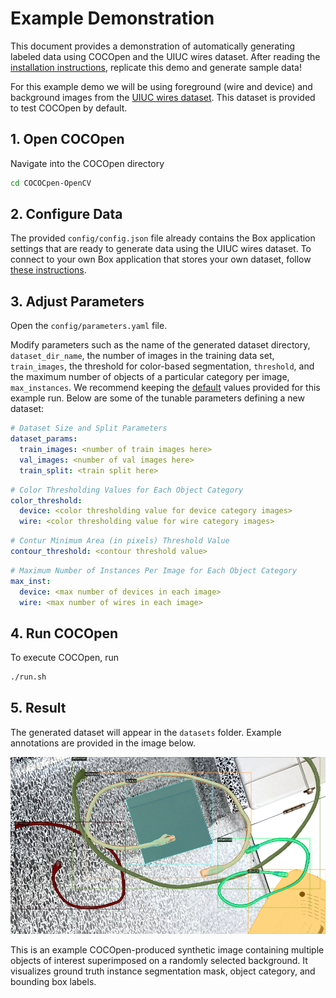 # **Example Demonstration**

This document provides a demonstration of automatically generating labeled data using COCOpen and the UIUC wires dataset. After reading the [installation instructions](https://github.com/RMDLO/COCOpen-OpenCV/blob/main/docs/INSTALLATION.md), replicate this demo and generate sample data!

For this example demo we will be using foreground (wire and device) and background images from the [UIUC wires dataset](https://uofi.box.com/s/b8llku4yrvq44ijedw0lol1oz5sx7rja). This dataset is provided to test COCOpen by default.

## **1. Open COCOpen**

Navigate into the COCOpen directory

```bash
cd COCOCpen-OpenCV
```

## **2. Configure Data**

The provided `config/config.json` file already contains the Box application settings that are ready to generate data using the UIUC wires dataset. To connect to your own Box application that stores your own dataset, follow [these instructions](http://opensource.box.com/box-python-sdk/).

## **3. Adjust Parameters**

Open the `config/parameters.yaml` file.

Modify parameters such as the name of the generated dataset directory, `dataset_dir_name`, the number of images in the training data set, `train_images`, the threshold for color-based segmentation, `threshold`, and the maximum number of objects of a particular category per image, `max_instances`. We recommend keeping the [default](../config/parameters.yaml) values provided for this example run. Below are some of the tunable parameters defining a new dataset:

```yaml
# Dataset Size and Split Parameters
dataset_params:
  train_images: <number of train images here>
  val_images: <number of val images here>
  train_split: <train split here>
  ```
```yaml
# Color Thresholding Values for Each Object Category
color_threshold:
  device: <color thresholding value for device category images>
  wire: <color thresholding value for wire category images>
```
```yaml
# Contur Minimum Area (in pixels) Threshold Value
contour_threshold: <contour threshold value>
```
```yaml
# Maximum Number of Instances Per Image for Each Object Category
max_inst:
  device: <max number of devices in each image>
  wire: <max number of wires in each image>
```
## **4. Run COCOpen**

To execute COCOpen, run
```bash
./run.sh
```

## **5. Result**

The generated dataset will appear in the `datasets` folder. Example annotations are provided in the image below.
<p align="center">
  <img src="https://github.com/RMDLO/COCOpen-OpenCV/blob/main/docs/images/0.png?raw=true" title="Visualization of COCOpen Automatic Instance Segmentation" width="600px"> <figcaption>This is an example COCOpen-produced synthetic image containing multiple objects of interest superimposed on a randomly selected background. It visualizes ground truth instance segmentation mask, object category, and bounding box labels.</figcaption>
</p>
